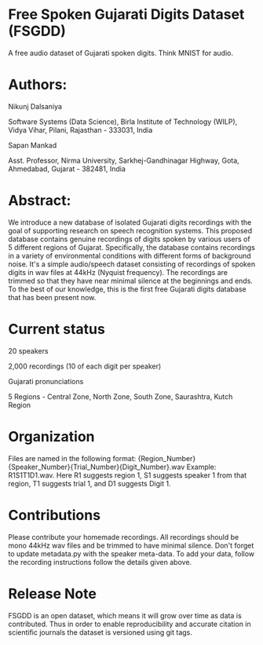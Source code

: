 # Free Spoken Gujarati Digits Dataset (FSGDD)

A free audio dataset of Gujarati spoken digits. Think MNIST for audio.

# Authors:

Nikunj Dalsaniya

Software Systems (Data Science), Birla Institute of Technology (WILP), Vidya Vihar, Pilani, Rajasthan - 333031, India

Sapan Mankad

Asst. Professor, Nirma University,  Sarkhej-Gandhinagar Highway, Gota, Ahmedabad, Gujarat - 382481, India

# Abstract: 

We introduce a new database of isolated Gujarati digits recordings with the goal of supporting research on speech recognition systems. This proposed database contains genuine recordings of digits spoken by various users of 5 different regions of Gujarat. Specifically, the database contains recordings in a variety of environmental conditions with different forms of background noise. It's a simple audio/speech dataset consisting of recordings of spoken digits in wav files at 44kHz (Nyquist frequency). The recordings are trimmed so that they have near minimal silence at the beginnings and ends. To the best of our knowledge, this is the first free Gujarati digits database that has been present now.

# Current status

  20 speakers
  
  2,000 recordings (10 of each digit per speaker)
  
  Gujarati pronunciations
  
  5 Regions - Central Zone, North Zone, South Zone, Saurashtra, Kutch Region

# Organization
  
Files are named in the following format: {Region_Number}{Speaker_Number}{Trial_Number}{Digit_Number}.wav Example: R1S1T1D1.wav. Here R1 suggests region 1, S1 suggests speaker 1 from that region, T1 suggests trial 1, and D1 suggests Digit 1.

# Contributions

Please contribute your homemade recordings. All recordings should be mono 44kHz wav files and be trimmed to have minimal silence. Don't forget to update metadata.py with the speaker meta-data. To add your data, follow the recording instructions follow the details given above.


# Release Note

FSGDD is an open dataset, which means it will grow over time as data is contributed. Thus in order to enable reproducibility and accurate citation in scientific journals the dataset is versioned using git tags.
